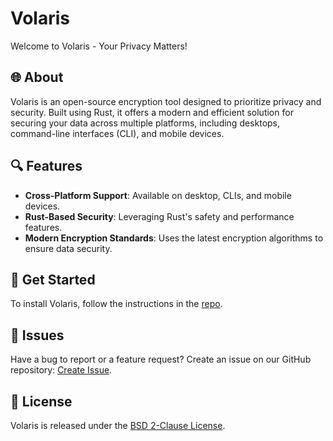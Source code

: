 # Volaris

Welcome to Volaris - Your Privacy Matters!

## 🌐 About

Volaris is an open-source encryption tool designed to prioritize privacy and security. Built using Rust, it offers a modern and efficient solution for securing your data across multiple platforms, including desktops, command-line interfaces (CLI), and mobile devices.

## 🔍 Features

- **Cross-Platform Support**: Available on desktop, CLIs, and mobile devices.
- **Rust-Based Security**: Leveraging Rust's safety and performance features.
- **Modern Encryption Standards**: Uses the latest encryption algorithms to ensure data security.

## 🚀 Get Started

To install Volaris, follow the instructions in the [repo](https://github.com/volar-is/volaris).

## 🐛 Issues

Have a bug to report or a feature request? Create an issue on our GitHub repository: [Create Issue](https://github.com/volar-is/volaris/issues).

## 📝 License

Volaris is released under the [BSD 2-Clause License](https://github.com/volar-is/volaris/blob/main/LICENSE).
